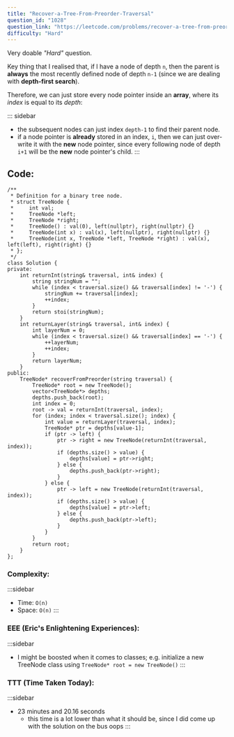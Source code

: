 ```yaml
---
title: "Recover-a-Tree-From-Preorder-Traversal"
question_id: "1028"
question_link: "https://leetcode.com/problems/recover-a-tree-from-preorder-traversal/"
difficulty: "Hard"
---
```


Very doable *"Hard"* question.

Key thing that I realised that, if I have a node of depth `n`, then the parent is **always** the most recently defined node of depth `n-1` (since we are dealing with **depth-first search**).

Therefore, we can just store every node pointer inside an **array**, where its *index* is equal to its *depth*:

::: sidebar
- the subsequent nodes can just index `depth-1` to find their parent node.
- if a node pointer is **already** stored in an index, `i`, then we can just over-write it with the **new** node pointer, since every following node of depth `i+1` will be the **new** node pointer's child.
:::

## Code<span>:</span>

```{.cpp}
/**
 * Definition for a binary tree node.
 * struct TreeNode {
 *     int val;
 *     TreeNode *left;
 *     TreeNode *right;
 *     TreeNode() : val(0), left(nullptr), right(nullptr) {}
 *     TreeNode(int x) : val(x), left(nullptr), right(nullptr) {}
 *     TreeNode(int x, TreeNode *left, TreeNode *right) : val(x), left(left), right(right) {}
 * };
 */
class Solution {
private:
    int returnInt(string& traversal, int& index) {
        string stringNum = "";
        while (index < traversal.size() && traversal[index] != '-') {
            stringNum += traversal[index];
            ++index;
        }
        return stoi(stringNum);
    }
    int returnLayer(string& traversal, int& index) {
        int layerNum = 0;
        while (index < traversal.size() && traversal[index] == '-') {
            ++layerNum;
            ++index;
        }
        return layerNum;
    }
public:
    TreeNode* recoverFromPreorder(string traversal) {
        TreeNode* root = new TreeNode();
        vector<TreeNode*> depths;
        depths.push_back(root);
        int index = 0;
        root -> val = returnInt(traversal, index);
        for (index; index < traversal.size(); index) {
            int value = returnLayer(traversal, index);
            TreeNode* ptr = depths[value-1];
            if (ptr -> left) {
                ptr -> right = new TreeNode(returnInt(traversal, index));
                if (depths.size() > value) {
                    depths[value] = ptr->right;
                } else {
                    depths.push_back(ptr->right);
                }
            } else {
                ptr -> left = new TreeNode(returnInt(traversal, index));
                if (depths.size() > value) {
                    depths[value] = ptr->left;
                } else {
                    depths.push_back(ptr->left);
                }
            }
        }
        return root;
    }
};
```

### Complexity<span>:</span>

:::sidebar
- Time: `O(n)`
- Space: `O(n)`
:::

### EEE (Eric's Enlightening Experiences)<span>:</span>

:::sidebar
- I might be boosted when it comes to classes; e.g. initialize a new TreeNode class using `TreeNode* root = new TreeNode()`
:::

### TTT (Time Taken Today)<span>:</span>

:::sidebar
- 23 minutes and 20.16 seconds
    - this time is a lot lower than what it should be, since I did come up with the solution on the bus oops
:::

